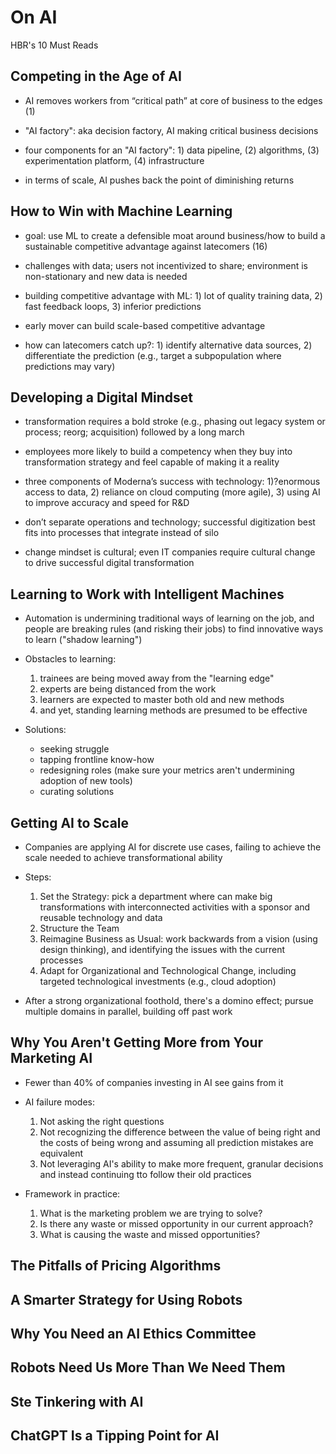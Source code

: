 # On AI
HBR's 10 Must Reads

## Competing in the Age of AI

* AI removes workers from “critical path” at core of business to the edges (1)

* "AI factory": aka decision factory, AI making critical business decisions 

* four components for an "AI factory": 1) data pipeline, (2) algorithms, (3) experimentation platform, (4) infrastructure 

* in terms of scale, AI pushes back the point of diminishing returns


## How to Win with Machine Learning

- goal: use ML to create a defensible moat around business/how to build a sustainable competitive advantage against latecomers (16)

- challenges with data; users not incentivized to share; environment is non-stationary and new data is needed

- building competitive advantage with ML: 1) lot of quality training data, 2) fast feedback loops, 3) inferior predictions

- early mover can build scale-based competitive advantage 

- how can latecomers catch up?: 1) identify alternative data sources, 2) differentiate the prediction (e.g., target a subpopulation where predictions may vary)

## Developing a Digital Mindset

- transformation requires a bold stroke (e.g., phasing out legacy system or process; reorg; acquisition) followed by a long march

- employees more likely to build a competency when they buy into transformation strategy and feel capable of making it a reality

- three components of Moderna’s success with technology: 1)?enormous access to data, 2) reliance on cloud computing (more agile), 3) using AI to improve accuracy and speed for R&D

- don’t separate operations and technology; successful digitization best fits into processes that integrate instead of silo

- change mindset is cultural; even IT companies require cultural change to drive successful digital transformation 

## Learning to Work with Intelligent Machines

* Automation is undermining traditional ways of learning on the job, and people are breaking rules (and risking their jobs) to find innovative ways to learn ("shadow learning")

* Obstacles to learning:
    1. trainees are being moved away from the "learning edge"
    2. experts are being distanced from the work
    3. learners are expected to master both old and new methods
    4. and yet, standing learning methods are presumed to be effective

* Solutions:
    - seeking struggle
    - tapping frontline know-how
    - redesigning roles (make sure your metrics aren't undermining adoption of new tools)
    - curating solutions

## Getting AI to Scale

* Companies are applying AI for discrete use cases, failing to achieve the scale needed to achieve transformational ability

* Steps:
    1. Set the Strategy: pick a department where can make big transformations with interconnected activities with a sponsor and reusable technology and data
    2. Structure the Team
    3. Reimagine Business as Usual: work backwards from a vision (using design thinking), and identifying the issues with the current processes
    4. Adapt for Organizational and Technological Change, including targeted technological investments (e.g., cloud adoption)
    
* After a strong organizational foothold, there's a domino effect; pursue multiple domains in parallel, building off past work

## Why You Aren't Getting More from Your Marketing AI

* Fewer than 40% of companies investing in AI see gains from it

* AI failure modes:
    1. Not asking the right questions
    2. Not recognizing the difference between the value of being right and the costs of being wrong and assuming all prediction mistakes are equivalent
    3. Not leveraging AI's ability to make more frequent, granular decisions and instead continuing tto follow their old practices

* Framework in practice:
    1. What is the marketing problem we are trying to solve?
    2. Is there any waste or missed opportunity in our current approach?
    3. What is causing the waste and missed opportunities?

## The Pitfalls of Pricing Algorithms

## A Smarter Strategy for Using Robots

## Why You Need an AI Ethics Committee

## Robots Need Us More Than We Need Them 

## Ste Tinkering with AI

## ChatGPT Is a Tipping Point for AI

